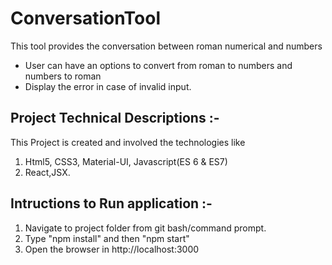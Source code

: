 # ConversationTool
This tool provides the conversation between roman numerical and numbers

* User can have an options to convert from roman to numbers and numbers to roman
* Display the error in case of invalid input.

## Project Technical Descriptions :-
 This Project is created and involved the technologies like
 1. Html5, CSS3, Material-UI, Javascript(ES 6 & ES7)
 2. React,JSX.

## Intructions to Run application :-
 1. Navigate to project folder from git bash/command prompt.
 2. Type "npm install" and then "npm start"
 3. Open the browser in http://localhost:3000
